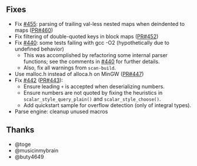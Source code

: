 ## Fixes

- Fix [#455](https://github.com/biojppm/rapidyaml/issues/455): parsing of trailing val-less nested maps when deindented to maps ([PR#460](https://github.com/biojppm/rapidyaml/pull/460))
- Fix filtering of double-quoted keys in block maps ([PR#452](https://github.com/biojppm/rapidyaml/pull/452))
- Fix [#440](https://github.com/biojppm/rapidyaml/issues/440): some tests failing with gcc -O2 (hypothetically due to undefined behavior)
  - This was accomplished by refactoring some internal parser functions; see the comments in [#440](https://github.com/biojppm/rapidyaml/issues/440) for further details.
  - Also, fix all warnings from `scan-build`.
- Use malloc.h instead of alloca.h on MinGW ([PR#447](https://github.com/biojppm/rapidyaml/pull/447))
- Fix [#442](https://github.com/biojppm/rapidyaml/issues/442) ([PR#443](https://github.com/biojppm/rapidyaml/pull/443)):
  - Ensure leading `+` is accepted when deserializing numbers.
  - Ensure numbers are not quoted by fixing the heuristics in `scalar_style_query_plain()` and `scalar_style_choose()`.
  - Add quickstart sample for overflow detection (only of integral types).
- Parse engine: cleanup unused macros


## Thanks

- @toge
- @musicinmybrain
- @buty4649
